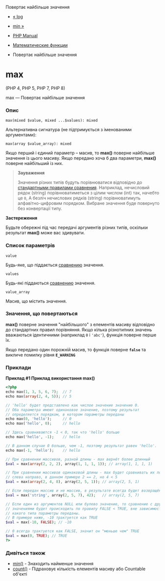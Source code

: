 Повертає найбільше значення

-   [« log](function.log.html)
    
-   [min »](function.min.html)
    
-   [PHP Manual](index.html)
    
-   [Математические функции](ref.math.html)
    
-   Повертає найбільше значення
    

# max

(PHP 4, PHP 5, PHP 7, PHP 8)

max — Повертає найбільше значення

### Опис

```methodsynopsis
max(mixed $value, mixed ...$values): mixed
```

Альтернативна сигнатура (не підтримується з іменованими аргументами):

```methodsynopsis
max(array $value_array): mixed
```

Якщо перший і єдиний параметр – масив, то **max()** поверне найбільше значення із цього масиву. Якщо передано хоча б два параметри, **max()** поверне найбільший із них.

> **Зауваження**
> 
> Значення різних типів будуть порівнюватися відповідно до [стандартными правилами сравнения](language.operators.comparison.html). Наприклад, нечисловий рядок (string) порівнюватиметься з цілим числом (int) так, начебто це `0`, А безліч нечислових рядків (string) порівнюватимуть алфавітно-цифровим порядком. Вибране значення буде повернуто без конвертації типу.

**Застереження**

Будьте обережні під час передачі аргументів різних типів, оскільки результат **max()** може вас здивувати.

### Список параметрів

`value`

Будь-яке, що піддається [сравнению](language.operators.comparison.html) значення.

`values`

Будь-які піддаються [сравнению](language.operators.comparison.html) значення.

`value_array`

Масив, що містить значення.

### Значення, що повертаються

**max()** поверне значення "найбільшого" з елементів масиву відповідно до стандартних правил порівняння. Якщо кілька різнотипних значень вважаються ідентичними (наприклад `0` і `'abc'`), функція поверне перше їх.

Якщо передано один порожній масив, то функція поверне **`false`** та викличе помилку рівня **`E_WARNING`**

### Приклади

**Приклад #1 Приклад використання **max()****

```php
<?php
echo max(1, 3, 5, 6, 7);  // 7
echo max(array(2, 4, 5)); // 5

// 'hello' будет представлено как числое значение значение 0.
// Оба параметра имеют одинаковое значение, поэтому результат
// определяется порядком, в котором параметры переданы
echo max(0, 'hello');     // 0
echo max('hello', 0);     // hello

// Здесь сравниваются -1 < 0, так что 'hello' больше
echo max('hello', -1);    // hello

// В данном случае 0 больше, чем -1, поэтому результат равен 'hello'.
echo max(-1, 'hello');    // hello

// При сравнении массивов, разной длины - max вернёт более длинный
$val = max(array(2, 2, 2), array(1, 1, 1, 1)); // array(1, 1, 1, 1)

// При сравнении массивов одинаковой длины - max будет сравнивать их поэлементно
// слева направо, в данном примере 2 == 2, но 4 < 5
$val = max(array(2, 4, 8), array(2, 5, 1)); // array(2, 5, 1)

// Если передан массив и не массив, в результате всегда будет возвращён массив
$val = max('string', array(2, 5, 7), 42);   // array(2, 5, 7)

// Если один из аргументов NULL или булево значение, то сравнение с другими
// значениями будет происходить по правилу FALSE < TRUE, вне зависимости от того
// какого типа параметры переданы.
// В примере ниже, -10 трактуется как TRUE
$val = max(-10, FALSE); // -10

// 0 всегда трактуется как FALSE, значит он "меньше чем" TRUE
$val = max(0, TRUE); // TRUE
?>
```

### Дивіться також

-   [min()](function.min.html) - Знаходить найменше значення
-   [count()](function.count.html) - Підраховує кількість елементів масиву або Countable об'єкті
